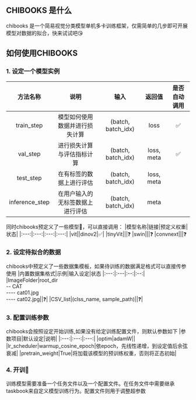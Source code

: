 ## CHIBOOKS 是什么
chibooks 是一个简易视觉分类模型单机多卡训练框架，仅需简单的几步即可开展模型对数据的拟合，快来试试吧😘

## 如何使用CHIBOOKS


### 1. 设定一个模型实例

|方法名称|说明|输入|返回值|是否自动调用|
|:---:|:---:|:---:|:---:|:---:|
|train_step|模型如何使用数据并进行损失计算|(batch, batch_idx)|loss|✅
|val_step|进行损失计算与评估指标计算|(batch, batch_idx)|loss, meta|✅
|test_step|在有标签的数据上进行评估|(batch, batch_idx)|loss, meta|
|inference_step|在用户输入的无标签数据上进行评估|(batch, batch_idx)|meta|

同时chibooks预定义了一些模型🤗，可以直接调用：
|模型名称|链接|预定义权重|状态|
|:---:|:---:|:---:|:---:|
|vit||dinov2|✅|
|tinyVit|||❓
|swin|||❓
|convnext|||❓


### 2. 设定待拟合的数据
chibooks中预定义了一些数据集模板，如果待训练的数据满足格式可以直接传参使用
|内置数据集格式|示例|输入设定|状态
|:---:|:---|:--:|:--:|
|ImageFolder|root_dir<br>-- CAT<br>---- cat01.jpg<br>---- cat02.jpg||❓|
|CSV_list|(clss_name, sample_path)||❓|

### 3. 配置训练参数

chibooks会按照设定开始训练,如果没有给定训练配置文件，则默认参数如下
|参数项目|默认设定|说明|
|:---:|:---:|:---:|
|optim|adamW||
|lr_scheduler|warmup_cosine_epoch|依epoch，先线性递增，到设定值后余弦衰减|
|pretrain_weight|True|将加载该模型的预训练权重，否则将正态初始|

### 4. 开训🎇

训练模型需要准备一个任务文件以及一个配置文件。在任务文件中需要继承taskbook来自定义模型训练行为。配置文件则用于调整超参数

